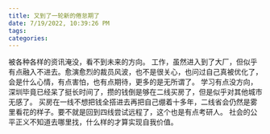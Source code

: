 ```yaml
---
title: 又到了一轮新的倦怠期了
date: 7/19/2022, 10:39:26 PM
tags: 
categories: 
---
```


<!--more-->

被各种各样的资讯淹没，看不到未来的方向。
工作，虽然进入到了大厂，但似乎有点融入不进去。愈演愈烈的裁员风波，也不是很关心，也问过自己真被优化了，会是什么心情，有点害怕，也有点期待，更多的是无所谓了。
学习有点没方向，深圳毕竟已经呆了挺长时间了，攒的钱倒是够在二线买房了，但是似乎对其他城市无感了。
买房在一线不想把钱全搭进去再把自己绷着十多年，二线省会仍然是雾里看花的样子。要不就是回到四线尝试远程了，这个也是有点考研人。
社会的公平正义不知道去哪里找，什么样的才算实现自我价值。

